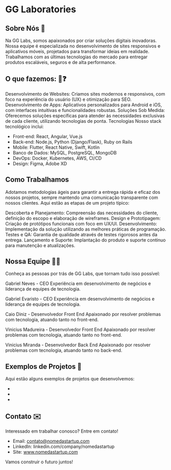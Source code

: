 # GG Laboratories

## Sobre Nós 💭 
Na GG Labs, somos apaixonados por criar soluções digitais inovadoras. Nossa equipe é especializada no desenvolvimento de sites responsivos e aplicativos móveis, projetados para transformar ideias em realidade. Trabalhamos com as últimas tecnologias do mercado para entregar produtos escaláveis, seguros e de alta performance.

## O que fazemos: 🤔❓

Desenvolvimento de Websites: Criamos sites modernos e responsivos, com foco na experiência do usuário (UX) e otimização para SEO.
Desenvolvimento de Apps: Aplicativos personalizados para Android e iOS, com interfaces intuitivas e funcionalidades robustas.
Soluções Sob Medida: Oferecemos soluções específicas para atender às necessidades exclusivas de cada cliente, utilizando tecnologias de ponta.
Tecnologias
Nosso stack tecnológico inclui:

- Front-end: React, Angular, Vue.js
- Back-end: Node.js, Python (Django/Flask), Ruby on Rails
- Mobile: Flutter, React Native, Swift, Kotlin
- Banco de Dados: MySQL, PostgreSQL, MongoDB
- DevOps: Docker, Kubernetes, AWS, CI/CD
- Design: Figma, Adobe XD
  
## Como Trabalhamos 
Adotamos metodologias ágeis para garantir a entrega rápida e eficaz dos nossos projetos, sempre mantendo uma comunicação transparente com nossos clientes. Aqui estão as etapas de um projeto típico:

Descoberta e Planejamento: Compreensão das necessidades do cliente, definição do escopo e elaboração de wireframes.
Design e Prototipagem: Criação de protótipos funcionais com foco em UX/UI.
Desenvolvimento: Implementação da solução utilizando as melhores práticas de programação.
Testes e QA: Garantia de qualidade através de testes rigorosos antes da entrega.
Lançamento e Suporte: Implantação do produto e suporte contínuo para manutenção e atualizações.

## Nossa Equipe ‍🤝‍🧑
Conheça as pessoas por trás de GG Labs, que tornam tudo isso possível:

Gabriel Neves - CEO 
Experiência em desenvolvimento de negócios e liderança de equipes de tecnologia.

Gabriel Evaristo - CEO 
Experiência em desenvolvimento de negócios e liderança de equipes de tecnologia.

Caio Diniz - Desenvolvedor Front End
Apaixonado por resolver problemas com tecnologia, atuando tanto no front-end.

Vinicius Madureira - Desenvolvedor Front End
Apaixonado por resolver problemas com tecnologia, atuando tanto no front-end.

Vinicius Miranda - Desenvolvedor Back End
Apaixonado por resolver problemas com tecnologia, atuando tanto no back-end.

## Exemplos de Projetos 🚀
Aqui estão alguns exemplos de projetos que desenvolvemos:

- [Projeto 1]: xxxxxxxxxx.
- [Projeto 2]: xxxxxxxxxx.
- [Projeto 3]: xxxxxxxxxx.
 
## Contato ✉️
Interessado em trabalhar conosco? Entre em contato!

- Email: contato@nomedastartup.com
- LinkedIn: linkedin.com/company/nomedastartup
- Site: www.nomedastartup.com

  
Vamos construir o futuro juntos!
